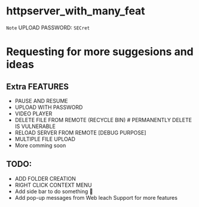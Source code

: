 # httpserver_with_many_feat

` Note ` UPLOAD PASSWORD: `SECret`
# Requesting for more suggesions and ideas

 Extra FEATURES 
----------------------------------------------------------------
* PAUSE AND RESUME
* UPLOAD WITH PASSWORD
* VIDEO PLAYER
* DELETE FILE FROM REMOTE (RECYCLE BIN) # PERMANENTLY DELETE IS VULNERABLE
* RELOAD SERVER FROM REMOTE [DEBUG PURPOSE]
* MULTIPLE FILE UPLOAD
* More comming soon

 TODO:
--------------------------------------------------------------
* ADD FOLDER CREATION
* RIGHT CLICK CONTEXT MENU
* Add side bar to do something 🤔
* Add pop-up messages from Web leach
Support for more features
